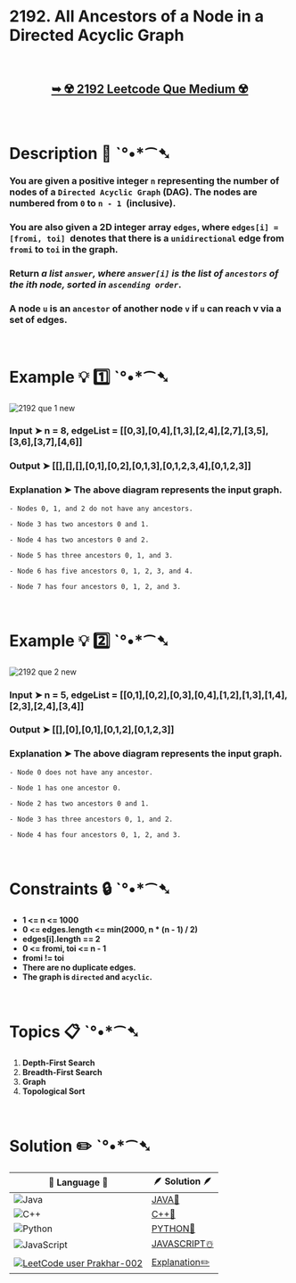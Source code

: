 # 2192. All Ancestors of a Node in a Directed Acyclic Graph

</br>

<h2 align="center"> 

<a href="https://leetcode.com/problems/all-ancestors-of-a-node-in-a-directed-acyclic-graph/description/"><strong>➥ ☢️ 2192 Leetcode Que Medium ☢️ </strong></a>
</h2>

</br>

# Description 📜 ˋ°•*⁀➷

### You are given a positive integer `n` representing the number of nodes of a `Directed Acyclic Graph` (DAG). The nodes are numbered from `0` to `n - 1 `(inclusive).

### You are also given a 2D integer array `edges`, where `edges[i] = [fromi, toi] `denotes that there is a `unidirectional` edge from `fromi` to `toi` in the graph.

### Return *a list `answer`, where `answer[i]` is the list of `ancestors` of the ith node, sorted in `ascending order`*.

### A node `u` is an `ancestor` of another node `v` if `u` can reach v via a set of edges.


</br>

# Example 💡 1️⃣ ˋ°•*⁀➷

![2192 que 1 new](https://github.com/Prakhar-002/Prakhar-002/assets/136890202/f03117c0-d63e-491f-8b52-3d3ebb8daead)

  ### Input  ➤  n = 8, edgeList = [[0,3],[0,4],[1,3],[2,4],[2,7],[3,5],[3,6],[3,7],[4,6]]

  ### Output  ➤ [[],[],[],[0,1],[0,2],[0,1,3],[0,1,2,3,4],[0,1,2,3]]

  ### Explanation  ➤ The above diagram represents the input graph.
    - Nodes 0, 1, and 2 do not have any ancestors.

    - Node 3 has two ancestors 0 and 1.

    - Node 4 has two ancestors 0 and 2.

    - Node 5 has three ancestors 0, 1, and 3.

    - Node 6 has five ancestors 0, 1, 2, 3, and 4.

    - Node 7 has four ancestors 0, 1, 2, and 3.

</br>

# Example 💡 2️⃣ ˋ°•*⁀➷

![2192 que 2 new](https://github.com/Prakhar-002/Prakhar-002/assets/136890202/97c9b4c6-2e3f-40e9-ae70-3fb419a5e502)

  ### Input ➤ n = 5, edgeList = [[0,1],[0,2],[0,3],[0,4],[1,2],[1,3],[1,4],[2,3],[2,4],[3,4]] 

  ### Output  ➤ [[],[0],[0,1],[0,1,2],[0,1,2,3]]

  ### Explanation ➤ The above diagram represents the input graph.

    - Node 0 does not have any ancestor.

    - Node 1 has one ancestor 0.

    - Node 2 has two ancestors 0 and 1.

    - Node 3 has three ancestors 0, 1, and 2.

    - Node 4 has four ancestors 0, 1, 2, and 3.

</br>

# Constraints 🔒 ˋ°•*⁀➷

- **1 <= n <= 1000**
- **0 <= edges.length <= min(2000, n * (n - 1) / 2)**
- **edges[i].length == 2**
- **0 <= fromi, toi <= n - 1**
- **fromi != toi**
- **There are no duplicate edges.**
- **The graph is `directed` and `acyclic`.**

</br>

# Topics 📋 ˋ°•*⁀➷

1. **Depth-First Search**
2. **Breadth-First Search**
3. **Graph**
4. **Topological Sort**


</br>

# Solution ✏️ ˋ°•*⁀➷

| 📒 Language 📒  | 🪶 Solution 🪶 |
| ------------- | ------------- |
|  ![Java](https://img.shields.io/badge/java-%23ED8B00.svg?style=for-the-badge&logo=openjdk&logoColor=white)  | [JAVA🍁](https://github.com/Prakhar-002/LEETCODE/blob/main/%F0%9F%93%9C%20Daily%20Challange%20%F0%9F%92%A1/06%20June%20%20%F0%9F%8C%9E%202024/29%20-%2006%20-%202024%20---%202192.%20All%20Ancestors%20of%20a%20Node%20in%20a%20Directed%20Acyclic%20Graph%20%E2%98%83%EF%B8%8F%20%F0%9F%8D%81%20%F0%9F%8D%B0%20%F0%9F%8E%B2/%F0%9F%8D%81JAVA_2192_AllAncestorsOfANodeInADirectedAcyclicGraph.java) |
|  ![C++](https://img.shields.io/badge/c++-%2300599C.svg?style=for-the-badge&logo=c%2B%2B&logoColor=white)  | [C++🎲](https://github.com/Prakhar-002/LEETCODE/blob/main/%F0%9F%93%9C%20Daily%20Challange%20%F0%9F%92%A1/06%20June%20%20%F0%9F%8C%9E%202024/29%20-%2006%20-%202024%20---%202192.%20All%20Ancestors%20of%20a%20Node%20in%20a%20Directed%20Acyclic%20Graph%20%E2%98%83%EF%B8%8F%20%F0%9F%8D%81%20%F0%9F%8D%B0%20%F0%9F%8E%B2/%F0%9F%8E%B2CPP_2192_AllAncestorsOfANodeInADirectedAcyclicGraph.cpp)  |
|  ![Python](https://img.shields.io/badge/python-3670A0?style=for-the-badge&logo=python&logoColor=ffdd54)    | [PYTHON🍰](https://github.com/Prakhar-002/LEETCODE/blob/main/%F0%9F%93%9C%20Daily%20Challange%20%F0%9F%92%A1/06%20June%20%20%F0%9F%8C%9E%202024/29%20-%2006%20-%202024%20---%202192.%20All%20Ancestors%20of%20a%20Node%20in%20a%20Directed%20Acyclic%20Graph%20%E2%98%83%EF%B8%8F%20%F0%9F%8D%81%20%F0%9F%8D%B0%20%F0%9F%8E%B2/%F0%9F%8D%B0PYTHON_2192_AllAncestorsOfANodeInADirectedAcyclicGraph.py) |
| ![JavaScript](https://img.shields.io/badge/javascript-%23323330.svg?style=for-the-badge&logo=javascript&logoColor=%23F7DF1E)   | [JAVASCRIPT☃️](https://github.com/Prakhar-002/LEETCODE/blob/main/%F0%9F%93%9C%20Daily%20Challange%20%F0%9F%92%A1/06%20June%20%20%F0%9F%8C%9E%202024/29%20-%2006%20-%202024%20---%202192.%20All%20Ancestors%20of%20a%20Node%20in%20a%20Directed%20Acyclic%20Graph%20%E2%98%83%EF%B8%8F%20%F0%9F%8D%81%20%F0%9F%8D%B0%20%F0%9F%8E%B2/%E2%98%83%EF%B8%8FJAVASCRIPT_2192_AllAncestorsOfANodeInADirectedAcyclicGraph.js) |
|  [![LeetCode user Prakhar-002](https://img.shields.io/badge/dynamic/json?style=for-the-badge&labelColor=black&color=%23ffa116&label=Solved&query=solvedOverTotal&url=https%3A%2F%2Fleetcode-badge.vercel.app%2Fapi%2Fusers%2FPrakhar-002&logo=leetcode&logoColor=yellow)](https://leetcode.com/Prakhar-002/)  | [Explanation✏️](https://leetcode.com/problems/all-ancestors-of-a-node-in-a-directed-acyclic-graph/solutions/5385288/beats-100-only-steps-fastest-easy-detailed-explanation)  |
